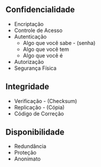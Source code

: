 ## Confidencialidade
  - Encriptação
  - Controle de Acesso
  - Autenticação
    - Algo que você sabe  - (senha)
    - Algo que você tem    
    - Algo que você é      
  - Autorização
  - Segurança Física

## Integridade
  - Verificação - (Checksum)
  - Replicação  - (Cópia)
  - Código de Correção  

## Disponibilidade
  - Redundância
  - Proteção
  - Anonimato
